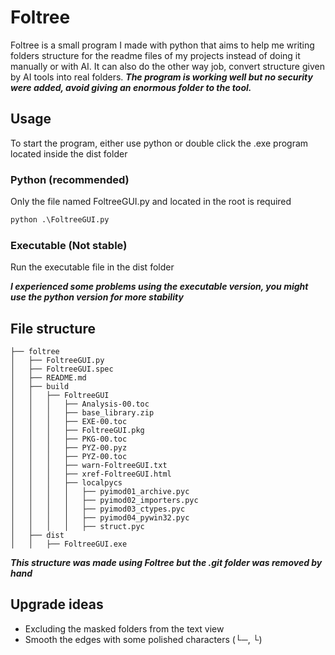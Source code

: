 # Foltree

Foltree is a small program I made with python that aims to help me writing folders structure for the readme files of my projects instead of doing it manually or with AI. It can also do the other way job, convert structure given by AI tools into real folders.
***The program is working well but no security were added, avoid giving an enormous folder to the tool.***

## Usage

To start the program, either use python or double click the .exe program located inside the dist folder

### Python (recommended)
Only the file named FoltreeGUI.py and located in the root is required
```python
python .\FoltreeGUI.py
```

### Executable (Not stable)
Run the executable file in the dist folder

***I experienced some problems using the executable version, you might use the python version for more stability***

## File structure

```
├── foltree
│   ├── FoltreeGUI.py
│   ├── FoltreeGUI.spec
│   ├── README.md
│   ├── build
│   │   ├── FoltreeGUI
│   │   │   ├── Analysis-00.toc
│   │   │   ├── base_library.zip
│   │   │   ├── EXE-00.toc
│   │   │   ├── FoltreeGUI.pkg
│   │   │   ├── PKG-00.toc
│   │   │   ├── PYZ-00.pyz
│   │   │   ├── PYZ-00.toc
│   │   │   ├── warn-FoltreeGUI.txt
│   │   │   ├── xref-FoltreeGUI.html
│   │   │   ├── localpycs
│   │   │   │   ├── pyimod01_archive.pyc
│   │   │   │   ├── pyimod02_importers.pyc
│   │   │   │   ├── pyimod03_ctypes.pyc
│   │   │   │   ├── pyimod04_pywin32.pyc
│   │   │   │   ├── struct.pyc
│   ├── dist
│   │   ├── FoltreeGUI.exe
```

***This structure was made using Foltree but the .git folder was removed by hand***

## Upgrade ideas

- Excluding the masked folders from the text view
- Smooth the edges with some polished characters (└─, └)
